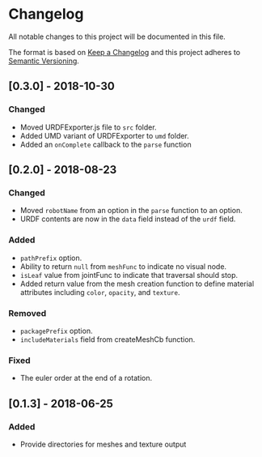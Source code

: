 # Changelog
All notable changes to this project will be documented in this file.

The format is based on [Keep a Changelog](http://keepachangelog.com/en/1.0.0/)
and this project adheres to [Semantic Versioning](http://semver.org/spec/v2.0.0.html).

## [0.3.0] - 2018-10-30
### Changed
- Moved URDFExporter.js file to `src` folder.
- Added UMD variant of URDFExporter to `umd` folder.
- Added an `onComplete` callback to the `parse` function

## [0.2.0] - 2018-08-23
### Changed
- Moved `robotName` from an option in the `parse` function to an option.
- URDF contents are now in the `data` field instead of the `urdf` field.

### Added
- `pathPrefix` option.
- Ability to return `null` from `meshFunc` to indicate no visual node.
- `isLeaf` value from jointFunc to indicate that traversal should stop.
- Added return value from the mesh creation function to define material attributes including `color`, `opacity`, and `texture`.

### Removed
- `packagePrefix` option.
- `includeMaterials` field from createMeshCb function.

### Fixed
- The euler order at the end of a rotation.

## [0.1.3] - 2018-06-25
### Added
- Provide directories for meshes and texture output

